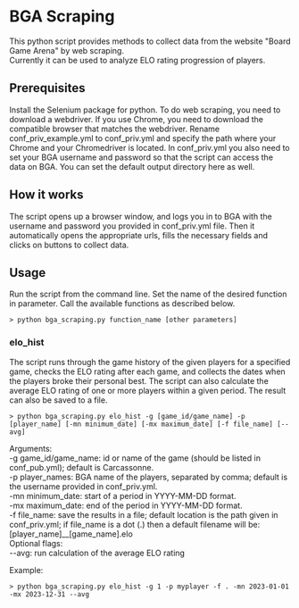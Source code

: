 # BGA Scraping

This python script provides methods to collect data from the website "Board Game Arena" by web scraping.<br/>
Currently it can be used to analyze ELO rating progression of players.

## Prerequisites

Install the Selenium package for python.
To do web scraping, you need to download a webdriver. If you use Chrome, you need to download the compatible browser that matches the webdriver.
Rename conf_priv_example.yml to conf_priv.yml and specify the path where your Chrome and your Chromedriver is located. 
In conf_priv.yml you also need to set your BGA username and password so that the script can access the data on BGA.
You can set the default output directory here as well.

## How it works

The script opens up a browser window, and logs you in to BGA with the username and password you provided in conf_priv.yml file. Then it automatically opens the appropriate urls, fills the necessary fields and clicks on buttons to collect data.

## Usage

Run the script from the command line. Set the name of the desired function in parameter.
Call the available functions as described below.

```
> python bga_scraping.py function_name [other parameters]
```

### elo_hist

The script runs through the game history of the given players for a specified game, checks the ELO rating after each game, and collects the dates when the players broke their personal best. 
The script can also calculate the average ELO rating of one or more players within a given period.
The result can also be saved to a file.

```
> python bga_scraping.py elo_hist -g [game_id/game_name] -p [player_name] [-mn minimum_date] [-mx maximum_date] [-f file_name] [--avg]
```

Arguments:<br/>
-g game_id/game_name: id or name of the game (should be listed in conf_pub.yml); default is Carcassonne.<br/>
-p player_names: BGA name of the players, separated by comma; default is the username provided in conf_priv.yml.<br/>
-mn minimum_date: start of a period in YYYY-MM-DD format.<br/>
-mx maximum_date: end of the period in YYYY-MM-DD format.<br/>
-f file_name: save the results in a file; default location is the path given in conf_priv.yml; if file_name is a dot (.) then a default filename will be: [player_name]__[game_name].elo<br/>
Optional flags:<br/>
--avg: run calculation of the average ELO rating<br/>

Example:
```
> python bga_scraping.py elo_hist -g 1 -p myplayer -f . -mn 2023-01-01 -mx 2023-12-31 --avg
```